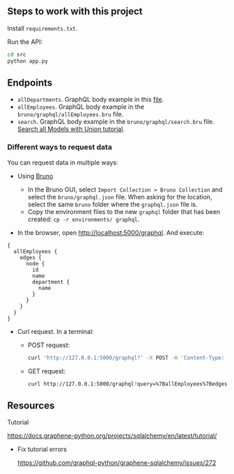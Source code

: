 ## Steps to work with this project

Install `requirements.txt`.

Run the API:

```bash
cd src
python app.py
```

## Endpoints

- `allDepartments`. GraphQL body example in this [file](bruno/graphql/allDepartments.bru).
- `allEmployees`. GraphQL body example in the `bruno/graphql/allEmployees.bru` file.
- `search`. GraphQL body example in the `bruno/graphql/search.bru` file. [Search all Models with Union tutorial](https://docs.graphene-python.org/projects/sqlalchemy/en/latest/examples/).

### Different ways to request data

You can request data in multiple ways:

- Using [Bruno](https://www.usebruno.com/)
  - In the Bruno GUI, select `Import Collection > Bruno Collection` and select the `bruno/graphql.json` file. When asking for the location, select the same `bruno` folder where the `graphql.json` file is.
  - Copy the environment files to the new `graphql` folder that has been created: `cp -r environments/ graphql`.

- In the browser, open <http://localhost:5000/graphql>. And execute:

```
{
  allEmployees {
    edges {
      node {
        id
        name
        department {
          name
        }
      }
    }
  }
}
```

- Curl request. In a terminal:

  - POST request:

    ```bash
    curl 'http://127.0.0.1:5000/graphql?' -X POST -H 'Content-Type: application/json' --data-raw '{"query":"{\n  allEmployees {\n    edges {\n      node {\n        id\n        name\n        department {\n          name\n        }\n      }\n    }\n  }\n}"}'
    ```

  - GET request:

    ```bash
    curl http://127.0.0.1:5000/graphql?query=%7BallEmployees%7Bedges%7Bnode%7Bid%20name%20department%7Bname%7D%7D%7D%7D%7D
    ```

## Resources

Tutorial

<https://docs.graphene-python.org/projects/sqlalchemy/en/latest/tutorial/>

- Fix tutorial errors

  <https://github.com/graphql-python/graphene-sqlalchemy/issues/272>
